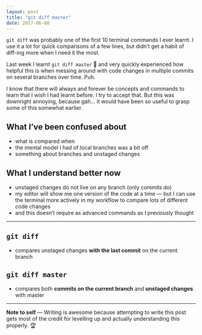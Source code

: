 ```yaml
---
layout: post
title: "git diff master"
date: 2017-06-08
---
```


`git diff` was probably one of the first 10 terminal commands I ever learnt. I use it a lot for quick comparisons of a few lines, but didn’t get a habit of diff-ing more when I need it the most.

Last week I learnt `git diff master` 🙏 and very quickly experienced how helpful this is when messing around with code changes in multiple commits on several branches over time. Puh.

I know that there will always and forever be concepts and commands to learn that I wish I had learnt before. I try to accept that. But this was downright annoying, because gah… it would have been so useful to grasp some of this somewhat earlier.

## What I’ve been confused about

- what is compared when
- the mental model I had of local branches was a bit off
- something about branches and unstaged changes

## What I understand better now

- unstaged changes do not live on any branch (only commits do)
- my editor will show me one version of the code at a time — but I can use the terminal more actively in my workflow to compare lots of different code changes
- and this doesn’t require as advanced commands as I previously thought

---

## `git diff`

- compares unstaged changes **with the last commit** on the current branch

## `git diff master`

- compares both **commits on the current branch** and **unstaged changes**
  with master

---

**Note to self** — Writing is awesome because attempting to write this post gets most of the credit for levelling up and actually understanding this properly. 🏆
